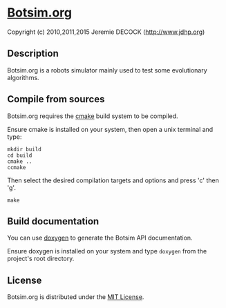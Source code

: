 # [Botsim.org](http://www.jdhp.org/projects_en.html#botsim)

Copyright (c) 2010,2011,2015 Jeremie DECOCK (http://www.jdhp.org)

## Description

Botsim.org is a robots simulator mainly used to test some evolutionary
algorithms. 

## Compile from sources

Botsim.org requires the [cmake](www.cmake.org) build system to be compiled.

Ensure cmake is installed on your system, then open a unix terminal and type:

```
mkdir build
cd build
cmake ..
ccmake
```

Then select the desired compilation targets and options and press 'c' then 'g'.

```
make
```

## Build documentation

You can use [doxygen](www.doxygen.org) to generate the Botsim API
documentation.

Ensure doxygen is installed on your system and type `doxygen` from the
project's root directory.


## License

Botsim.org is distributed under the [MIT License](http://opensource.org/licenses/MIT).
